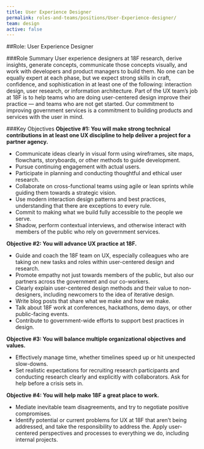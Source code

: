 ```yaml
---
title: User Experience Designer
permalink: roles-and-teams/positions/User-Experience-designer/
team: design
active: false
---
```


##Role: User Experience Designer

###Role Summary
User experience designers at 18F research, derive insights, generate concepts, communicate those concepts visually, and work with developers and product managers to build them. No one can be equally expert at each phase, but we expect strong skills in craft, confidence, and sophistication in at least one of the following: interaction design, user research, or information architecture. Part of the UX team’s job at 18F is to help teams who are doing user-centered design improve their practice — and teams who are not get started. Our commitment to improving government services is a commitment to building products and services with the user in mind.

###Key Objectives
**Objective #1: You will make strong technical contributions in at least one UX discipline to help deliver a project for a partner agency.**
- Communicate ideas clearly in visual form using wireframes, site maps, flowcharts, storyboards, or other methods to guide development.
- Pursue continuing engagement with  actual users.
- Participate in planning and conducting thoughtful and ethical user research.
- Collaborate on cross-functional teams using agile or lean sprints while guiding them towards a strategic vision.
- Use modern interaction design patterns and best practices, understanding that there are exceptions to every rule.
- Commit to making what we build fully accessible to the people we serve. 
- Shadow, perform contextual interviews, and otherwise interact with members of the public who rely on government services. 

**Objective #2: You will advance UX practice at 18F.**
- Guide and coach the 18F team on UX, especially colleagues who are taking on new tasks and roles within user-centered design and research. 
- Promote empathy not just towards members of the public, but also our partners across the government and our co-workers. 
- Clearly explain user-centered design methods and their value to non-designers, including newcomers to the idea of iterative design.
- Write blog posts that share what we make and how we make. 
- Talk about 18F work at conferences, hackathons, demo days, or other public-facing events.
- Contribute to government-wide efforts to support best practices in design.

**Objective #3: You will balance multiple organizational objectives and values.**
- Effectively manage time, whether timelines speed up or hit unexpected slow-downs.   
- Set realistic expectations for recruiting research participants and conducting research clearly and explicitly with collaborators. Ask for help before a crisis sets in. 

**Objective #4: You will help make 18F a great place to work.**
- Mediate inevitable team disagreements, and try to negotiate positive compromises. 
- Identify potential or current problems for UX at 18F that aren’t being addressed, and take the responsibility to address the. Apply user-centered perspectives and processes to everything we do, including internal projects. 


